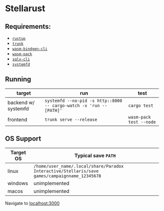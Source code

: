 # Stellarust

## Requirements:


- [`rustup`](https://rustup.rs/)
- [`trunk`](https://crates.io/crates/trunk)
- [`wasm-bindgen-cli`](https://crates.io/crates/wasm-bindgen-cli) 
- [`wasm-pack`](https://crates.io/crates/wasm-pack)
- [`sqlx-cli`](https://crates.io/crates/sqlx-cli)
- [`systemfd`](https://crates.io/crates/systemfd)

## Running

| target | run | test |
|--------|-----|------|
| backend w/ systemfd | `systemfd --no-pid -s http::8000 -- cargo-watch -x 'run -- [PATH]'`   | `cargo test`    |
| frontend | `trunk serve --release` | `wasm-pack test --node` |

## OS Support


| Target OS | Typical save `PATH` |
|-----------|-------------------|
| linux | `/home/user_name/.local/share/Paradox Interactive/Stellaris/save games/campaignname_12345678` |
| windows | unimplemented |
| macos | unimplemented |


Navigate to [localhost:3000](localhost:3000)
